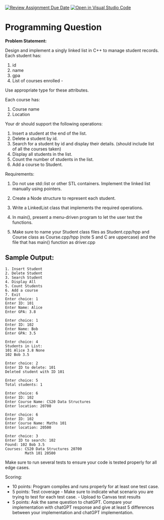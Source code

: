 [![Review Assignment Due Date](https://classroom.github.com/assets/deadline-readme-button-22041afd0340ce965d47ae6ef1cefeee28c7c493a6346c4f15d667ab976d596c.svg)](https://classroom.github.com/a/fxtoqfZ_)
[![Open in Visual Studio Code](https://classroom.github.com/assets/open-in-vscode-2e0aaae1b6195c2367325f4f02e2d04e9abb55f0b24a779b69b11b9e10269abc.svg)](https://classroom.github.com/online_ide?assignment_repo_id=20521187&assignment_repo_type=AssignmentRepo)
# Programming Question


**Problem Statement:**

Design and implement a singly linked list in C++ to manage student records. 
Each student has:
  1. id
  2. name
  3. gpa
  4. List of courses enrolled - 

Use appropriate type for these attributes. 

Each course has:
  1. Course name
  2. Location
     
Your dr should support the following operations:
  1. Insert a student at the end of the list.
  2. Delete a student by id.
  3. Search for a student by id and display their details. (should include list of all the courses taken)
  4. Display all students in the list.
  5. Count the number of students in the list.
  6. Add a course to Student.
     
Requirements:
  1. Do not use std::list or other STL containers. Implement the linked list manually using pointers.

  2. Create a Node structure to represent each student.
  
  3. Write a LinkedList class that implements the required operations.
  
  4. In main(), present a menu-driven program to let the user test the functions.
  5. Make sure to name your Student class files as Student.cpp/hpp and Course class as Course.cpp/hpp (note S and C are uppercase) and the file that has main() function as driver.cpp

  ## Sample Output:
  ```
1. Insert Student
2. Delete Student
3. Search Student
4. Display All
5. Count Students
6. Add a course
7. Exit
Enter choice: 1
Enter ID: 101
Enter Name: Alice
Enter GPA: 3.8

Enter choice: 1
Enter ID: 102
Enter Name: Bob
Enter GPA: 3.5

Enter choice: 4
Students in List:
101 Alice 3.8 None
102 Bob 3.5

Enter choice: 2
Enter ID to delete: 101
Deleted student with ID 101

Enter choice: 5
Total students: 1

Enter choice: 6
Enter ID: 102
Enter Course Name: CS20 Data Structures
Enter location: 20700

Enter choice: 6
Enter ID: 102
Enter Course Name: Maths 101
Enter location: 20500

Enter choice: 3
Enter ID to search: 102
Found: 102 Bob 3.5
  Courses: CS20 Data Structures 20700
           Math 101 20500 
  ```
Make sure to run several tests to ensure your code is tested properly for all edge cases.

Scoring:
  - 10 points: Program compiles and runs properly for at least one test case. 
  - 5 points: Test coverage - Make sure to indicate what scenario you are trying to test for each test case. - Upload to Canvas test results
  - 5 points: Ask the same question to chatGPT. Compare your implementation with chatGPT response and give at least 5 differences between your implementation and chatGPT implementation. 
